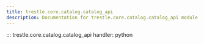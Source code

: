 ```yaml
---
title: trestle.core.catalog.catalog_api
description: Documentation for trestle.core.catalog.catalog_api module
---
```


::: trestle.core.catalog.catalog_api
handler: python
